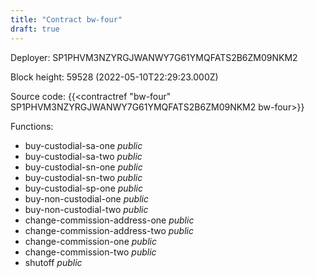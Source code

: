 ```yaml
---
title: "Contract bw-four"
draft: true
---
```

Deployer: SP1PHVM3NZYRGJWANWY7G61YMQFATS2B6ZM09NKM2


 



Block height: 59528 (2022-05-10T22:29:23.000Z)

Source code: {{<contractref "bw-four" SP1PHVM3NZYRGJWANWY7G61YMQFATS2B6ZM09NKM2 bw-four>}}

Functions:

* buy-custodial-sa-one _public_
* buy-custodial-sa-two _public_
* buy-custodial-sn-one _public_
* buy-custodial-sn-two _public_
* buy-custodial-sp-one _public_
* buy-non-custodial-one _public_
* buy-non-custodial-two _public_
* change-commission-address-one _public_
* change-commission-address-two _public_
* change-commission-one _public_
* change-commission-two _public_
* shutoff _public_
